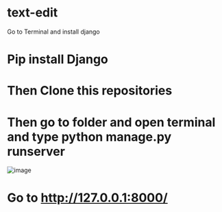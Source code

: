 # text-edit

Go to Terminal and install django

# Pip install Django

# Then Clone this repositories


# Then go to folder and open terminal and type python manage.py runserver

![image](https://user-images.githubusercontent.com/89521099/201459078-4c7a87d6-55c6-4d4e-a5b6-f5048045ef95.png)

# Go to http://127.0.0.1:8000/

